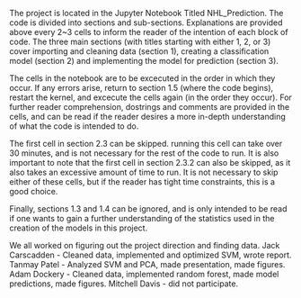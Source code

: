 The project is located in the Jupyter Notebook Titled NHL_Prediction. The code is divided into sections and sub-sections. Explanations are provided above every 2~3 cells to inform the reader of the intention of each block of code. The three main sections (with titles starting with either 1, 2, or 3) cover importing and cleaning data (section 1), creating a classification model (section 2) and implementing the model for prediction (section 3).

The cells in the notebook are to be excecuted in the order in which they occur. If any errors arise, return to section 1.5 (where the code begins), restart the kernel, and excecute the cells again (in the order they occur). For further reader comprehension, dostrings and comments are provided in the cells, and can be read if the reader desires a more in-depth understanding of what the code is intended to do.

The first cell in section 2.3 can be skipped. running this cell can take over 30 minutes, and is not necessary for the rest of the code to run. It is also important to note that the first cell in section 2.3.2 can also be skipped, as it also takes an excessive amount of time to run. It is not necessary to skip either of these cells, but if the reader has tight time constraints, this is a good choice.

Finally, sections 1.3 and 1.4 can be ignored, and is only intended to be read if one wants to gain a further understanding of the statistics used in the creation of the models in this project.

We all worked on figuring out the project direction and finding data.
Jack Carscadden - Cleaned data, implemented and optimized SVM, wrote report.
Tanmay Patel - Analyzed SVM and PCA, made presentation, made figures.
Adam Dockery - Cleaned data, implemented random forest, made model predictions, made figures.
Mitchell Davis - did not participate.